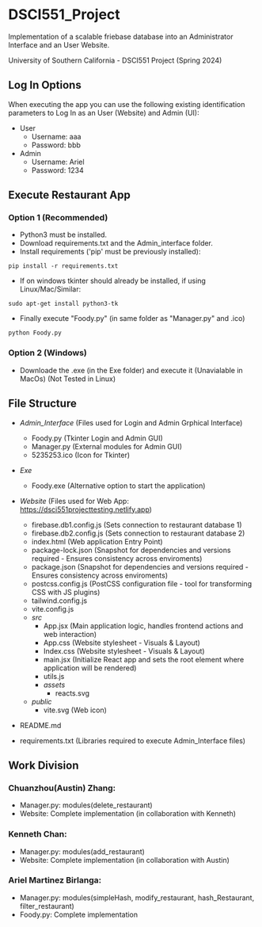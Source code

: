 # DSCI551_Project
Implementation of a scalable friebase database into an Administrator Interface and an User Website.

University of Southern California - DSCI551 Project (Spring 2024)

## Log In Options

When executing the app you can use the following existing identification parameters to Log In as an User (Website) and Admin (UI):

  - User 
    - Username: aaa
    - Password: bbb
  - Admin
    - Username: Ariel
    - Password: 1234

## Execute Restaurant App
### Option 1 (Recommended)
  - Python3 must be installed.
  - Download requirements.txt and the Admin_interface folder.
  - Install requirements ('pip' must be previously installed):
```shell
pip install -r requirements.txt
```
  - If on windows tkinter should already be installed, if using Linux/Mac/Similar:
```shell
sudo apt-get install python3-tk
```
  - Finally execute "Foody.py" (in same folder as "Manager.py" and .ico)
```shell
python Foody.py
```
### Option 2 (Windows)
  - Downloade the .exe (in the Exe folder) and execute it (Unavialable in MacOs) (Not Tested in Linux)

## File Structure
  - *Admin_Interface* (Files used for Login and Admin Grphical Interface)
    - Foody.py (Tkinter Login and Admin GUI)
    - Manager.py (External modules for Admin GUI)
    - 5235253.ico (Icon for Tkinter)

  - *Exe*
    - Foody.exe (Alternative option to start the application)

  - *Website* (Files used for Web App: https://dsci551projecttesting.netlify.app)
    - firebase.db1.config.js (Sets connection to restaurant database 1)
    - firebase.db2.config.js (Sets connection to restaurant database 2)
    - index.html (Web application Entry Point)
    - package-lock.json (Snapshot for dependencies and versions required - Ensures consistency across enviroments)
    - package.json (Snapshot for dependencies and versions required - Ensures consistency across enviroments)
    - postcss.config.js (PostCSS configuration file - tool for transforming CSS with JS plugins)
    - tailwind.config.js
    - vite.config.js
    - *src*
      - App.jsx (Main application logic, handles frontend actions and web interaction)
      - App.css (Website stylesheet - Visuals & Layout)
      - Index.css (Website stylesheet - Visuals & Layout)
      - main.jsx (Initialize React app and sets the root element where application will be rendered)
      - utils.js
      - *assets*
        - reacts.svg
    - *public*
      - vite.svg (Web icon)
   
  - README.md
      
  - requirements.txt (Libraries required to execute Admin_Interface files)
    



## Work Division
### Chuanzhou(Austin) Zhang:
  - Manager.py: modules(delete_restaurant)
  - Website: Complete implementation (in collaboration with Kenneth)

### Kenneth Chan:
  - Manager.py: modules(add_restaurant)
  - Website: Complete implementation (in collaboration with Austin)

### Ariel Martinez Birlanga:
  - Manager.py: modules(simpleHash, modify_restaurant, hash_Restaurant, filter_restaurant)
  - Foody.py: Complete implementation
